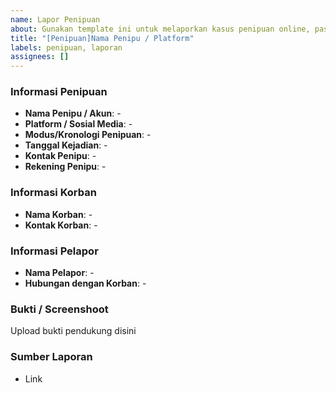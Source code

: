 ```yaml
---
name: Lapor Penipuan
about: Gunakan template ini untuk melaporkan kasus penipuan online, pastikan tidak ada data pribadimu yang tersebar, gunakan anonim atau kosongkan saja field yang tidak ingin diisi
title: "[Penipuan]Nama Penipu / Platform"
labels: penipuan, laporan
assignees: []
---
```


### Informasi Penipuan

- **Nama Penipu / Akun**: -
- **Platform / Sosial Media**: -
- **Modus/Kronologi Penipuan**: -
- **Tanggal Kejadian**: -
- **Kontak Penipu**: -
- **Rekening Penipu**: -

### Informasi Korban

- **Nama Korban**: -
- **Kontak Korban**: -

### Informasi Pelapor

- **Nama Pelapor**: -
- **Hubungan dengan Korban**: -

### Bukti / Screenshoot

Upload bukti pendukung disini

### Sumber Laporan

- Link

